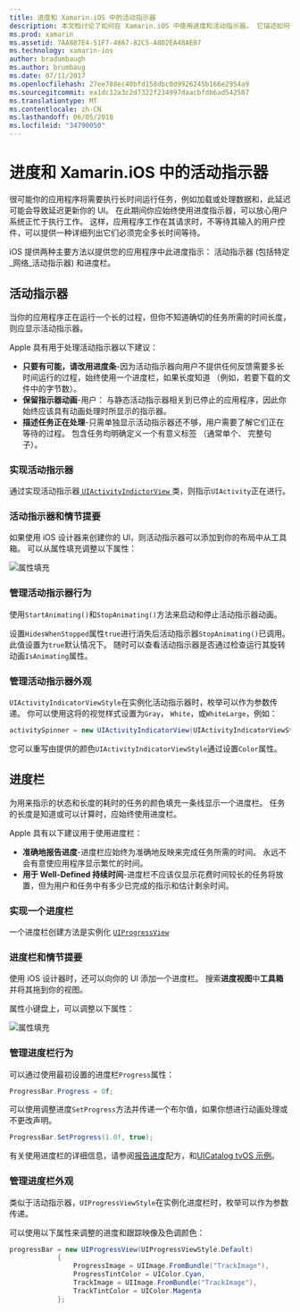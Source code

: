 ```yaml
---
title: 进度和 Xamarin.iOS 中的活动指示器
description: 本文档讨论了如何在 Xamarin.iOS 中使用进度和活动指示器。 它描述如何使用它们，以编程方式和使用情节提要。
ms.prod: xamarin
ms.assetid: 7AA887E4-51F7-4867-82C5-A8D2EA48AE07
ms.technology: xamarin-ios
author: bradumbaugh
ms.author: brumbaug
ms.date: 07/11/2017
ms.openlocfilehash: 27ee788ec40bfd158dbc0d9926245b166e2954a9
ms.sourcegitcommit: ea1dc12a3c2d7322f234997daacbfdb6ad542507
ms.translationtype: MT
ms.contentlocale: zh-CN
ms.lasthandoff: 06/05/2018
ms.locfileid: "34790050"
---
```

# <a name="progress-and-activity-indicators-in-xamarinios"></a>进度和 Xamarin.iOS 中的活动指示器

很可能你的应用程序将需要执行长时间运行任务，例如加载或处理数据和，此延迟可能会导致延迟更新你的 UI。 在此期间你应始终使用进度指示器，可以放心用户系统正忙于执行工作。 这样，应用程序工作在其请求时，不等待其输入的用户控件，可以提供一种详细列出它们必须完全多长时间等待。

iOS 提供两种主要方法以提供您的应用程序中此进度指示： 活动指示器 (包括特定_网络_活动指示器) 和进度栏。

## <a name="activity-indicator"></a>活动指示器

当你的应用程序正在运行一个长的过程，但你不知道确切的任务所需的时间长度，则应显示活动指示器。

Apple 具有用于处理活动指示器以下建议：

- **只要有可能，请改用进度条**-因为活动指示器向用户不提供任何反馈需要多长时间运行的过程，始终使用一个进度栏，如果长度知道 （例如，若要下载的文件中的字节数）。
- **保留指示器动画**-用户： 与静态活动指示器相关到已停止的应用程序，因此你始终应该具有动画处理时所显示的指示器。
- **描述任务正在处理**-只需单独显示活动指示器还不够，用户需要了解它们正在等待的过程。 包含任务均明确定义一个有意义标签 （通常单个、 完整句子）。

### <a name="implementing-an-activity-indicator"></a>实现活动指示器

通过实现活动指示器[ `UIActivityIndictorView` ](https://developer.xamarin.com/api/type/UIKit.UIActivityIndicatorView/)类，则指示`UIActivity`正在进行。

### <a name="activity-indicators-and-storyboards"></a>活动指示器和情节提要

如果使用 iOS 设计器来创建你的 UI，则活动指示器可以添加到你的布局中从工具箱。 可以从属性填充调整以下属性：

![属性填充](progress-activity-indicator-images/progress-indicator1.png)

### <a name="managing-activity-indicator-behavior"></a>管理活动指示器行为

使用`StartAnimating()`和`StopAnimating()`方法来启动和停止活动指示器动画。

设置`HidesWhenStopped`属性`true`进行消失后活动指示器`StopAnimating()`已调用。 此值设置为`true`默认情况下。 随时可以查看活动指示器是否通过检查运行其旋转动画`IsAnimating`属性。 


### <a name="managing-activity-indicator-appearances"></a>管理活动指示器外观

`UIActivityIndicatorViewStyle`在实例化活动指示器时，枚举可以作为参数传递。 你可以使用这将的视觉样式设置为`Gray`， `White`，或`WhiteLarge`，例如：

```csharp
activitySpinner = new UIActivityIndicatorView(UIActivityIndicatorViewStyle.WhiteLarge);
```

您可以重写由提供的颜色`UIActivityIndicatorViewStyle`通过设置`Color`属性。

## <a name="progress-bar"></a>进度栏

为用来指示的状态和长度的耗时的任务的颜色填充一条线显示一个进度栏。 任务的长度是知道或可以计算时，应始终使用进度栏。

Apple 具有以下建议用于使用进度栏：

- **准确地报告进度**-进度栏应始终为准确地反映来完成任务所需的时间。 永远不会有意使应用程序显示繁忙的时间。
- **用于 Well-Defined 持续时间**-进度栏不应该仅显示花费时间较长的任务将放置，但为用户和任务中有多少已完成的指示和估计剩余时间。

### <a name="implementing-an-progress-bar"></a>实现一个进度栏

一个进度栏创建方法是实例化 [`UIProgressView`](https://developer.xamarin.com/api/type/UIKit.UIProgressView/)

### <a name="progress-bars-and-storyboards"></a>进度栏和情节提要

使用 iOS 设计器时，还可以向你的 UI 添加一个进度栏。 搜索**进度视图**中**工具箱**并将其拖到你的视图。

属性小键盘上，可以调整以下属性：

![属性填充](progress-activity-indicator-images/progress-indicator3.png)


### <a name="managing-progress-bar-behavior"></a>管理进度栏行为

可以通过使用最初设置的进度栏`Progress`属性：

```csharp
ProgressBar.Progress = 0f;
```

可以使用调整进度`SetProgress`方法并传递一个布尔值，如果你想进行动画处理或不更改声明。

```csharp
ProgressBar.SetProgress(1.0f, true);
```

有关使用进度栏的详细信息，请参阅[报告进度](https://developer.xamarin.com/recipes/cross-platform/networking/download_progress/#Reporting_Progress_in_iOS)配方，和[UICatalog tvOS 示例](https://developer.xamarin.com/samples/monotouch/tvos/UICatalog/)。

### <a name="managing-progress-bar-appearance"></a>管理进度栏外观

类似于活动指示器，`UIProgressViewStyle`在实例化进度栏时，枚举可以作为参数传递。

可以使用以下属性来调整的进度和跟踪映像及色调颜色：

```csharp
progressBar = new UIProgressView(UIProgressViewStyle.Default)
            {
                ProgressImage = UIImage.FromBundle("TrackImage"),
                ProgressTintColor = UIColor.Cyan,
                TrackImage = UIImage.FromBundle("TrackImage"),
                TrackTintColor = UIColor.Magenta
            }; 
```



